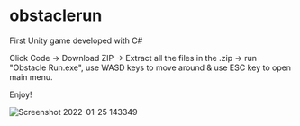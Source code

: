 # obstaclerun
First Unity game developed with C#

Click Code -> Download ZIP -> Extract all the files in the .zip -> run "Obstacle Run.exe", use WASD keys to move around & use ESC key to open main menu.

Enjoy!

![Screenshot 2022-01-25 143349](https://user-images.githubusercontent.com/75450072/151046664-6f6f3996-37cd-48be-bcc1-94060d7023c1.png)
